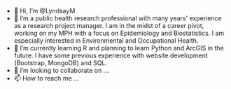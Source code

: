 - 👋 Hi, I’m @LyndsayM
- 👀 I’m a public health research professional with many years' experience as a research project manager. I am in the midst of a career pivot, working on my MPH with a focus on Epidemiology and Biostatistics. I am especially interested in Environmental and Occupational Health. 
- 🌱 I’m currently learning R and planning to learn Python and ArcGIS in the future. I have some previous experience with website development (Bootstrap, MongoDB) and SQL.
- 💞️ I’m looking to collaborate on ...
- 📫 How to reach me ...

<!---
LyndsayM/LyndsayM is a ✨ special ✨ repository because its `README.md` (this file) appears on your GitHub profile.
You can click the Preview link to take a look at your changes.
--->
